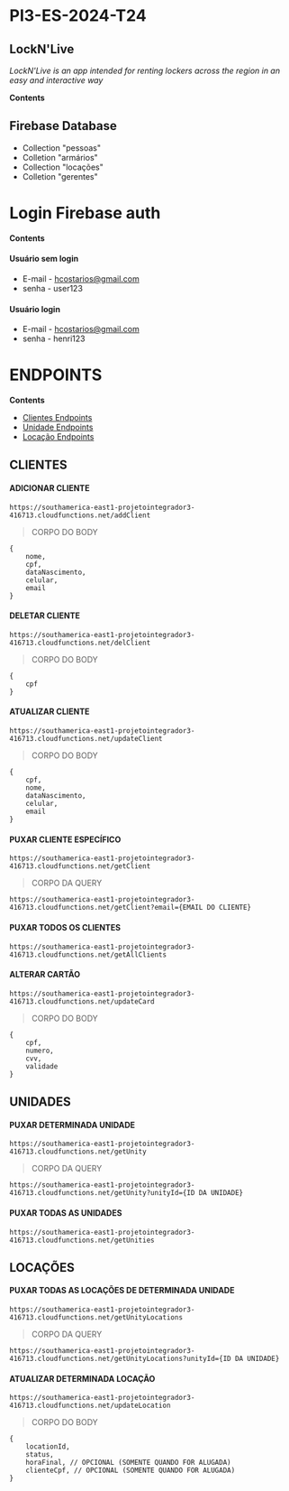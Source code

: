 # PI3-ES-2024-T24

## LockN'Live

*LockN'Live is an app intended for renting lockers across the region in an easy and interactive way*


**Contents**

## Firebase Database
* Collection "pessoas"
* Colletion "armários"
* Collection "locações"
* Colletion "gerentes"

# Login Firebase auth

**Contents**

#### Usuário sem login

* E-mail - hcostarios@gmail.com
* senha - user123
  
#### Usuário login

* E-mail - hcostarios@gmail.com
* senha - henri123
  
# ENDPOINTS

**Contents**
* [Clientes Endpoints](#CLIENTES)
* [Unidade Endpoints](#UNIDADES)
* [Locação Endpoints](#LOCAÇÕES)

## CLIENTES 

#### ADICIONAR CLIENTE
`https://southamerica-east1-projetointegrador3-416713.cloudfunctions.net/addClient`

> CORPO DO BODY 
```
{
    nome,
    cpf,
    dataNascimento,
    celular,
    email
}
```

#### DELETAR CLIENTE
`https://southamerica-east1-projetointegrador3-416713.cloudfunctions.net/delClient`

> CORPO DO BODY 
```
{
    cpf
}
```

#### ATUALIZAR CLIENTE
`https://southamerica-east1-projetointegrador3-416713.cloudfunctions.net/updateClient`

> CORPO DO BODY 
```
{
    cpf,
    nome,
    dataNascimento,
    celular,
    email
}
```

#### PUXAR CLIENTE ESPECÍFICO
`https://southamerica-east1-projetointegrador3-416713.cloudfunctions.net/getClient`

> CORPO DA QUERY
```
https://southamerica-east1-projetointegrador3-416713.cloudfunctions.net/getClient?email={EMAIL DO CLIENTE}
```

#### PUXAR TODOS OS CLIENTES
`https://southamerica-east1-projetointegrador3-416713.cloudfunctions.net/getAllClients`

#### ALTERAR CARTÃO
`https://southamerica-east1-projetointegrador3-416713.cloudfunctions.net/updateCard`

> CORPO DO BODY
```
{
    cpf,
    numero,
    cvv,
    validade
}
```

## UNIDADES

#### PUXAR DETERMINADA UNIDADE
`https://southamerica-east1-projetointegrador3-416713.cloudfunctions.net/getUnity`

> CORPO DA QUERY
```
https://southamerica-east1-projetointegrador3-416713.cloudfunctions.net/getUnity?unityId={ID DA UNIDADE}
```

#### PUXAR TODAS AS UNIDADES
`https://southamerica-east1-projetointegrador3-416713.cloudfunctions.net/getUnities`

## LOCAÇÕES

#### PUXAR TODAS AS LOCAÇÕES DE DETERMINADA UNIDADE
`https://southamerica-east1-projetointegrador3-416713.cloudfunctions.net/getUnityLocations`

> CORPO DA QUERY
```
https://southamerica-east1-projetointegrador3-416713.cloudfunctions.net/getUnityLocations?unityId={ID DA UNIDADE}
```

#### ATUALIZAR DETERMINADA LOCAÇÃO
`https://southamerica-east1-projetointegrador3-416713.cloudfunctions.net/updateLocation`

> CORPO DO BODY
```
{
    locationId,
    status,
    horaFinal, // OPCIONAL (SOMENTE QUANDO FOR ALUGADA)
    clienteCpf, // OPCIONAL (SOMENTE QUANDO FOR ALUGADA)
}
```
 
